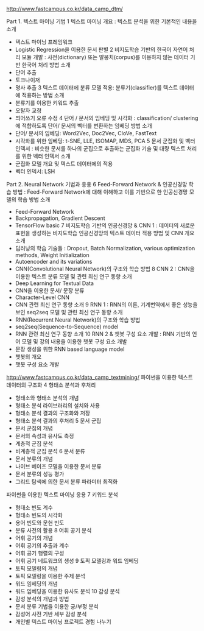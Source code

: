 http://www.fastcampus.co.kr/data_camp_dtm/

Part 1. 텍스트 마이닝 기법
1	텍스트 마이닝 개요 : 텍스트 분석을 위한 기본적인 내용을 소개
- 텍스트 마이닝 프레임워크
- Logistic Regression을 이용한 문서 판별
2	비지도학습 기반의 한국어 자연어 처리 모듈 개발
: 사전(dictionary) 또는 말뭉치(corpus)를 이용하지 않는 데이터 기반 한국어 처리 방법 소개
- 단어 추출
- 토크나이저
- 명사 추출
3	텍스트 데이터에 분류 모델 적용: 분류기(classifier)를 텍스트 데이터에 적용하는 방법 소개
- 분류기를 이용한 키워드 추출
- 오탈자 교정
- 띄어쓰기 오류 수정
4	단어 / 문서의 임베딩 및 시각화
: classification/ clustering에 적합하도록 단어/ 문서의 벡터를 변환하는 임베딩 방법 소개
- 단어/ 문서의 임베딩: Word2Vec, Doc2Vec, CloVe, FastText
- 시각화를 위한 임베딩: t-SNE, LLE, ISOMAP, MDS, PCA
5	문서 군집화 및 벡터 인덱서
: 비슷한 문서를 하나의 군집으로 추출하는 군집화 기술 및 대량 텍스트 처리를 위한 벡터 인덱서 소개
- 군집화 모델 개요 및 텍스트 데이터에의 적용
- 벡터 인덱서: LSH

Part 2. Neural Network 기법과 응용
6	Feed-Forward Network & 인공신경망 학습 방법
: Feed-Forward Network에 대해 이해하고 이를 기반으로 한 인공신경망 모델의 학습 방법 소개
- Feed-Forward Network
- Backpropagation, Gradient Descent
- TensorFlow basic
7	비지도학습 기반의 인공신경망 & CNN 1
: 데이터의 새로운 표현을 생성하는 비지도학습 인공신경망의 텍스트 데이터 적용 방법 및 CNN 개요 소개
- 딥러닝의 학습 기술들 : Dropout, Batch Normalization, various optimization methods, Weight Initialization
- Autoencoder and its variations
- CNN(Convolutional Neural Network)의 구조와 학습 방법
8	CNN 2 : CNN을 이용한 텍스트 분류 모델 및 관련 최신 연구 동향 소개
- Deep Learning for Textual Data
- CNN을 이용한 문서/ 문장 분류
- Character-Level CNN
- CNN 관련 최신 연구 동향 소개
9	RNN 1 : RNN의 이론, 기계번역에서 좋은 성능을 보인 seq2seq 모델 및 관련 최신 연구 동향 소개
- RNN(Recurrent Neural Network)의 구조와 학습 방법
- seq2seq(Sequence-to-Sequence) model
- RNN 관련 최신 연구 동향 소개
10	RNN 2 & 챗봇 구성 요소 개발 : RNN 기반의 언어 모델 및 강의 내용을 이용한 챗봇 구성 요소 개발
- 문장 생성을 위한 RNN based language model
- 챗봇의 개요
- 챗봇 구성 요소 개발


http://www.fastcampus.co.kr/data_camp_textmining/
파이썬을 이용한 텍스트 데이터의 구조화
4	형태소 분석과 후처리
- 형태소와 형태소 분석의 개념
- 형태소 분석 라이브러리의 설치와 사용
- 형태소 분석 결과의 구조화와 저장
- 형태소 분석 결과의 후처리
5	문서 군집
- 문서 군집의 개념
- 문서의 속성과 유사도 측정
- 계층적 군집 분석
- 비계층적 군집 분석
6	문서 분류
- 문서 분류의 개념
- 나이브 베이즈 모델을 이용한 문서 분류
- 문서 분류의 성능 평가
- 그리드 탐색에 의한 문서 분류 파라미터 최적화

파이썬을 이용한 텍스트 마이닝 응용
7	키워드 분석
- 형태소 빈도 계수
- 형태소 빈도의 시각화
- 용어 빈도와 문헌 빈도
- 분류 사전의 활용
8	어휘 공기 분석
- 어휘 공기의 개념
- 어휘 공기의 추출과 계수
- 어휘 공기 행렬의 구성
- 어휘 공기 네트워크의 생성
9	토픽 모델링과 워드 임베딩
- 토픽 모델링의 개념
- 토픽 모델링을 이용한 주제 분석
- 워드 임베딩의 개념
- 워드 임베딩을 이용한 유사도 분석
10	감성 분석
- 감성 분석의 개념과 방법
- 문서 분류 기법을 이용한 긍/부정 분석
- 감성어 사전 기반 세부 감성 분석
- 개인별 텍스트 마이닝 프로젝트 경험 나누기
